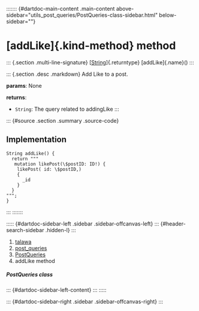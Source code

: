 ::::::: {#dartdoc-main-content .main-content above-sidebar="utils_post_queries/PostQueries-class-sidebar.html" below-sidebar=""}
<div>

# [addLike]{.kind-method} method

</div>

::: {.section .multi-line-signature}
[[String](https://api.flutter.dev/flutter/dart-core/String-class.html)]{.returntype}
[addLike]{.name}()
:::

::: {.section .desc .markdown}
Add Like to a post.

**params**: None

**returns**:

-   `String`: The query related to addingLike
:::

::: {#source .section .summary .source-code}
## Implementation

``` language-dart
String addLike() {
  return """
   mutation likePost(\$postID: ID!) {
    likePost( id: \$postID,)
    {
      _id
    }
  }
""";
}
```
:::
:::::::

::::: {#dartdoc-sidebar-left .sidebar .sidebar-offcanvas-left}
::: {#header-search-sidebar .hidden-l}
:::

1.  [talawa](../../index.html)
2.  [post_queries](../../utils_post_queries/)
3.  [PostQueries](../../utils_post_queries/PostQueries-class.html)
4.  addLike method

##### PostQueries class

::: {#dartdoc-sidebar-left-content}
:::
:::::

::: {#dartdoc-sidebar-right .sidebar .sidebar-offcanvas-right}
:::
